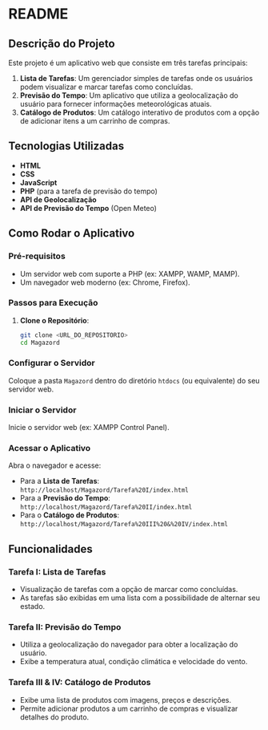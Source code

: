# README

## Descrição do Projeto

Este projeto é um aplicativo web que consiste em três tarefas principais:

1. **Lista de Tarefas**: Um gerenciador simples de tarefas onde os usuários podem visualizar e marcar tarefas como concluídas.
2. **Previsão do Tempo**: Um aplicativo que utiliza a geolocalização do usuário para fornecer informações meteorológicas atuais.
3. **Catálogo de Produtos**: Um catálogo interativo de produtos com a opção de adicionar itens a um carrinho de compras.

## Tecnologias Utilizadas

- **HTML**
- **CSS**
- **JavaScript**
- **PHP** (para a tarefa de previsão do tempo)
- **API de Geolocalização**
- **API de Previsão do Tempo** (Open Meteo)

## Como Rodar o Aplicativo

### Pré-requisitos

- Um servidor web com suporte a PHP (ex: XAMPP, WAMP, MAMP).
- Um navegador web moderno (ex: Chrome, Firefox).

### Passos para Execução

1. **Clone o Repositório**:
   ```bash
   git clone <URL_DO_REPOSITORIO>
   cd Magazord

### Configurar o Servidor
Coloque a pasta `Magazord` dentro do diretório `htdocs` (ou equivalente) do seu servidor web.

### Iniciar o Servidor
Inicie o servidor web (ex: XAMPP Control Panel).

### Acessar o Aplicativo
Abra o navegador e acesse:

- Para a **Lista de Tarefas**: `http://localhost/Magazord/Tarefa%20I/index.html`
- Para a **Previsão do Tempo**: `http://localhost/Magazord/Tarefa%20II/index.html`
- Para o **Catálogo de Produtos**: `http://localhost/Magazord/Tarefa%20III%20&%20IV/index.html`

## Funcionalidades

### Tarefa I: Lista de Tarefas
- Visualização de tarefas com a opção de marcar como concluídas.
- As tarefas são exibidas em uma lista com a possibilidade de alternar seu estado.

### Tarefa II: Previsão do Tempo
- Utiliza a geolocalização do navegador para obter a localização do usuário.
- Exibe a temperatura atual, condição climática e velocidade do vento.

### Tarefa III & IV: Catálogo de Produtos
- Exibe uma lista de produtos com imagens, preços e descrições.
- Permite adicionar produtos a um carrinho de compras e visualizar detalhes do produto.






